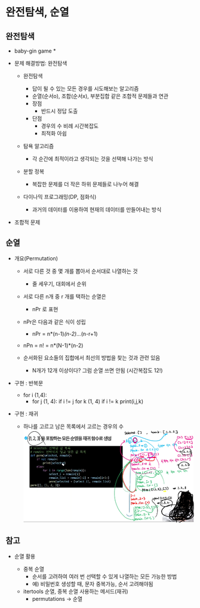 # 완전탐색, 순열

## 완전탐색
- baby-gin game
    * 


- 문제 해결방법: 완전탐색
    * 완전탐색
        * 답이 될 수 있는 모든 경우를 시도해보는 알고리즘
        * 순열(순서o), 조합(순서x), 부분집합 같은 조합적 문제들과 연관
        * 장점
            * 반드시 정답 도출
        * 단점
            * 경우의 수 비례 시간복잡도
            * 최적화 아쉽
        
    * 탐욕 알고리즘
        * 각 순간에 최적이라고 생각되는 것을 선택해 나가는 방식
    * 분할 정복
        * 복잡한 문제를 더 작은 하위 문제들로 나누어 해결
    * 다이나믹 프로그래밍(DP, 점화식)
        * 과거의 데이터를 이용하여 현재의 데이터를 만들어내는 방식
        

- 조합적 문제



## 순열
- 개요(Permutation)
    * 서로 다른 것 중 몇 개를 뽑아서 순서대로 나열하는 것
        * 줄 세우기, 대회에서 순위
    * 서로 다른 n개 중 r 개를 택하는 순열은
        * nPr 로 표현
    * nPr은 다음과 같은 식이 성립
        * nPr = n*(n-1)*(n-2)...*(n-r+1)
    * nPn = n! = n*(N-1)*(n-2)
 
    * 순서화된 요소들의 집합에서 최선의 방법을 찾는 것과 관련 있음
        * N개가 12개 이상이다? 그럼 순열 쓰면 안됨 (시간복잡도 12!)

- 구현 : 반복문
    * for i (1,4):
        * for j (1, 4):
            if i != j
                for k (1, 4)
                    if i != k
                        print(i,j,k)


- 구현 : 재귀
    * 하나를 고르고 남은 목록에서 고르는 경우의 수
    ![img_1.png](img_1.png)


## 참고
- 순열 활용

    * 중복 순열
        * 순서를 고려하여 여러 번 선택할 수 있게 나열하는 모든 가능한 방법
        * 예) 비밀번호 생성할 때, 문자 중복가능, 순서 고려해야됨
    * itertools 순열, 중복 순열 사용하는 메서드(재귀)
        * permutations -> 순열
